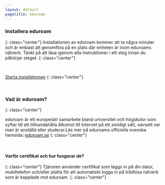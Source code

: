 ```yaml
---
layout: default
pagetitle: eduroam
---
```


### Installera eduroam
{: class="center"}
Installationen av eduroam kommer att ta några minuter och är enklast att genomföra på en plats där enheten är inom eduroams nätverk. Tänkt på att läsa igenom alla instruktioner i ett steg innan du påbörjar steget.
{: class="center"}

<br>

[Starta installationen](./macos)
{: class="center"}

<br>

### Vad är eduroam?
{: class="center"}

eduroam är ett europeiskt samarbete bland universitet och högskolor som syftar till att tillhandahålla åtkomst till Internet på ett smidigt sätt, oavsett var man är anställd eller studerar.Läs mer på eduroams officiella svenska hemsida: [eduroam.se](www.eduroam.se)
{: class="center"}

<br>

#### Varför certifikat och hur fungerar de?
{: class="center"}
Tjänsten använder certifikat som läggs in på din dator, mobiltelefon och/eller platta för att automatiskt logga in på trådlösa nätverk som är kopplade mot eduroam.
{: class="center"}

<br>
